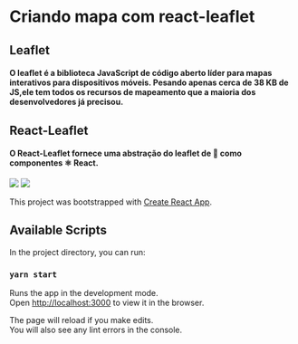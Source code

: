 # Criando mapa com react-leaflet

## Leaflet

<h4>
  O leaflet é a biblioteca JavaScript de código aberto líder para mapas interativos para dispositivos móveis. Pesando apenas cerca de 38 KB de JS,ele tem todos os recursos de mapeamento   que a maioria dos desenvolvedores já precisou.
</h4>

## React-Leaflet

<h4>
  O React-Leaflet fornece uma abstração do leaflet de 🍃 como componentes ⚛️ React.
</h4>

<img  src="https://user-images.githubusercontent.com/55901431/91598501-c4a96700-e93b-11ea-9313-03d24f9b87c3.png"/>
<img  src="https://user-images.githubusercontent.com/55901431/91598844-dc80eb00-e93b-11ea-9043-667a37689bf4.png"/>

This project was bootstrapped with [Create React App](https://github.com/facebook/create-react-app).

## Available Scripts

In the project directory, you can run:

### `yarn start`

Runs the app in the development mode.<br />
Open [http://localhost:3000](http://localhost:3000) to view it in the browser.

The page will reload if you make edits.<br />
You will also see any lint errors in the console.
